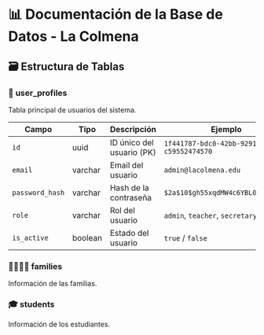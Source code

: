 # 📊 Documentación de la Base de Datos - La Colmena

## 🗃️ Estructura de Tablas

### 👥 **user_profiles**
Tabla principal de usuarios del sistema.

| Campo | Tipo | Descripción | Ejemplo |
|-------|------|-------------|---------|
| `id` | uuid | ID único del usuario (PK) | `1f441787-bdc0-42bb-9291-c59552474570` |
| `email` | varchar | Email del usuario | `admin@lacolmena.edu` |
| `password_hash` | varchar | Hash de la contraseña | `$2a$10$gh55xqdMW4c6YBL04XaW4...` |
| `role` | varchar | Rol del usuario | `admin`, `teacher`, `secretary` |
| `is_active` | boolean | Estado del usuario | `true` / `false` |

### 👨‍👩‍👧‍👦 **families**
Información de las familias.

### 🎓 **students**
Información de los estudiantes.

### 👨‍🏫 **teachers**
Información de los profesores.

### 💰 **payments**
Registro de pagos.

### 📚 **academic_years**
Años académicos.

### 🏫 **classes**
Clases/grados.

### 📅 **events**
Eventos del colegio.

### 💸 **expenses**
Gastos del colegio.

### 🤝 **fraternal_commitments**
Compromisos fraternos.

### 💬 **internal_communications**
Comunicaciones internas.

### 📊 **monthly_payment_status**
Estado de pagos mensuales.

### 💵 **other_income**
Otros ingresos.

### 📝 **student_enrollments**
Inscripciones de estudiantes.

### 👤 **users**
(Verificar si se usa o si es redundante con user_profiles)

---

## 🔑 Usuarios de Prueba

### Admin
- **Email**: `admin@lacolmena.edu`
- **Rol**: `admin`
- **Estado**: `active`

---

## 📝 Notas Importantes

1. **Tabla principal de usuarios**: `user_profiles` (NO `profiles`)
2. **Autenticación**: Se maneja a través de Supabase Auth
3. **Relaciones**: Verificar foreign keys entre tablas
4. **RLS**: Verificar políticas de Row Level Security

---

## 🔄 Última Actualización

- **Fecha**: 2025-10-16
- **Versión**: 1.0
- **Cambios**: Documentación inicial de estructura
